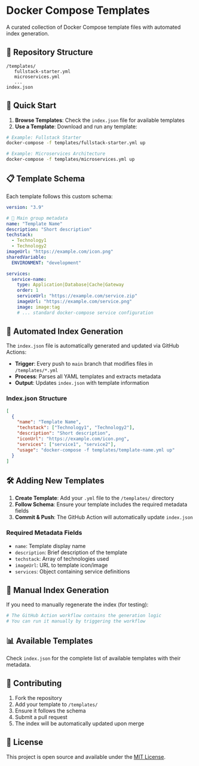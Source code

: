 # Docker Compose Templates

A curated collection of Docker Compose template files with automated index generation.

## 📁 Repository Structure

```
/templates/
   fullstack-starter.yml
   microservices.yml
   ...
index.json
```

## 🚀 Quick Start

1. **Browse Templates**: Check the `index.json` file for available templates
2. **Use a Template**: Download and run any template:

```bash
# Example: Fullstack Starter
docker-compose -f templates/fullstack-starter.yml up

# Example: Microservices Architecture  
docker-compose -f templates/microservices.yml up
```

## 📋 Template Schema

Each template follows this custom schema:

```yaml
version: "3.9"

# 🔹 Main group metadata
name: "Template Name"
description: "Short description"
techstack:
  - Technology1
  - Technology2
imageUrl: "https://example.com/icon.png"
sharedVariable:
  ENVIRONMENT: "development"

services:
  service-name:
    type: Application|Database|Cache|Gateway
    order: 1
    serviceUrl: "https://example.com/service.zip"
    imageUrl: "https://example.com/service.png"
    image: image:tag
    # ... standard docker-compose service configuration
```

## 🔄 Automated Index Generation

The `index.json` file is automatically generated and updated via GitHub Actions:

- **Trigger**: Every push to `main` branch that modifies files in `/templates/*.yml`
- **Process**: Parses all YAML templates and extracts metadata
- **Output**: Updates `index.json` with template information

### Index.json Structure

```json
[
  {
    "name": "Template Name",
    "techstack": ["Technology1", "Technology2"],
    "description": "Short description",
    "iconUrl": "https://example.com/icon.png",
    "services": ["service1", "service2"],
    "usage": "docker-compose -f templates/template-name.yml up"
  }
]
```

## 🛠️ Adding New Templates

1. **Create Template**: Add your `.yml` file to the `/templates/` directory
2. **Follow Schema**: Ensure your template includes the required metadata fields
3. **Commit & Push**: The GitHub Action will automatically update `index.json`

### Required Metadata Fields

- `name`: Template display name
- `description`: Brief description of the template
- `techstack`: Array of technologies used
- `imageUrl`: URL to template icon/image
- `services`: Object containing service definitions

## 🔧 Manual Index Generation

If you need to manually regenerate the index (for testing):

```bash
# The GitHub Action workflow contains the generation logic
# You can run it manually by triggering the workflow
```

## 📊 Available Templates

Check `index.json` for the complete list of available templates with their metadata.

## 🤝 Contributing

1. Fork the repository
2. Add your template to `/templates/`
3. Ensure it follows the schema
4. Submit a pull request
5. The index will be automatically updated upon merge

## 📝 License

This project is open source and available under the [MIT License](LICENSE).
